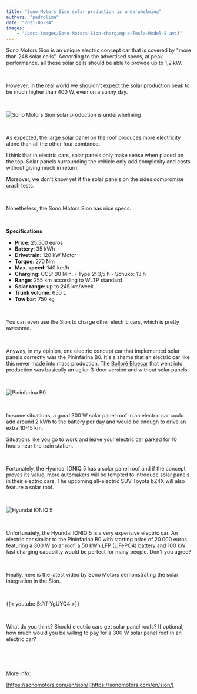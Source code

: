 ```yaml
---
title: "Sono Motors Sion solar production is underwhelming"
authors: "pedrolima"
date: "2021-06-04"
images: 
    - "/post-images/Sono-Motors-Sion-charging-a-Tesla-Model-S.avif"
---
```


Sono Motors Sion is an unique electric concept car that is covered by "more than 248 solar cells". According to the advertised specs, at peak performance, all these solar cells should be able to provide up to 1,2 kW.

 

However, in the real world we shouldn't expect the solar production peak to be much higher than 400 W, even on a sunny day.

 

![Sono Motors Sion solar production is underwhelming](post-images/Sono-Motors-Sion-solar-production-is-underwhelming.avif)

 

As expected, the large solar panel on the roof produces more electricity alone than all the other four combined.

I think that in electric cars, solar panels only make sense when placed on the top. Solar panels surrounding the vehicle only add complexity and costs without giving much in return.

Moreover, we don't know yet if the solar panels on the sides compromise crash tests.

 

Nonetheless, the Sono Motors Sion has nice specs.

 

**Specifications**

- **Price**: 25.500 euros
- **Battery**: 35 kWh
- **Drivetrain**: 120 kW Motor
- **Torque**: 270 Nm
- **Max. speed**: 140 km/h
- **Charging**: CCS: 30 Min. - Type 2: 3,5 h - Schuko: 13 h
- **Range**: 255 km according to WLTP standard
- **Solar range**: up to 245 km/week
- **Trunk volume**: 650 L
- **Tow bar**: 750 kg

 

You can even use the Sion to charge other electric cars, which is pretty awesome.

 

Anyway, in my opinion, one electric concept car that implemented solar panels correctly was the Pininfarina B0. It's a shame that an electric car like this never made into mass production. The [Bolloré Bluecar](https://www.bluecar.fr/) that went into production was basically an uglier 3-door version and without solar panels.

 

![Pininfarina B0](post-images/Pininfarina-B0.avif)

 

In some situations, a good 300 W solar panel roof in an electric car could add around 2 kWh to the battery per day and would be enough to drive an extra 10-15 km.

Situations like you go to work and leave your electric car parked for 10 hours near the train station.

 

Fortunately, the Hyundai IONIQ 5 has a solar panel roof and if the concept proves its value, more automakers will be tempted to introduce solar panels in their electric cars. The upcoming all-electric SUV Toyota bZ4X will also feature a solar roof.

 

![Hyundai IONIQ 5](post-images/Hyundai-IONIQ-5.avif)

 

Unfortunately, the Hyundai IONIQ 5 is a very expensive electric car. An electric car similar to the Pininfarina B0 with starting price of 20.000 euros featuring a 300 W solar roof, a 50 kWh LFP (LiFePO4) battery and 100 kW fast charging capability would be perfect for many people. Don't you agree?

 

Finally, here is the latest video by Sono Motors demonstrating the solar integration in the Sion.

 

{{< youtube SsYf-YgUYQ4 >}}

 

What do you think? Should electric cars get solar panel roofs? If optional, how much would you be willing to pay for a 300 W solar panel roof in an electric car?

 

 

More info:

[https://sonomotors.com/en/sion/](https://sonomotors.com/en/sion/)
